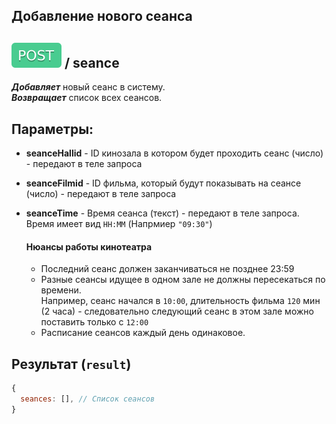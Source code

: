 ## Добавление нового сеанса

## ![POST](../../img/post.svg) / seance

**_Добавляет_** новый сеанс в систему.  
**_Возвращает_** список всех сеансов.

## Параметры:

- **seanceHallid** - ID кинозала в котором будет проходить сеанс (число) - передают в теле запроса
- **seanceFilmid** - ID фильма, который будут показывать на сеансе (число) - передают в теле запроса
- **seanceTime** - Время сеанса  (текст) - передают в теле запроса.  
Время имеет вид `HH:MM` (Напрмиер `"09:30"`)  

    #### Нюансы работы кинотеатра
  - Последний сеанс должен заканчиваться не позднее 23:59
  - Разные сеансы идущее в одном зале не должны пересекаться по времени.  
  Например, сеанс начался в `10:00`, длительность фильма `120` мин (2 часа) - следовательно следующий сеанс в этом зале можно поставить только c `12:00`
  - Расписание сеансов каждый день одинаковое.

## Результат (`result`)

```javascript 
{  
  seances: [], // Список сеансов 
}  
```

